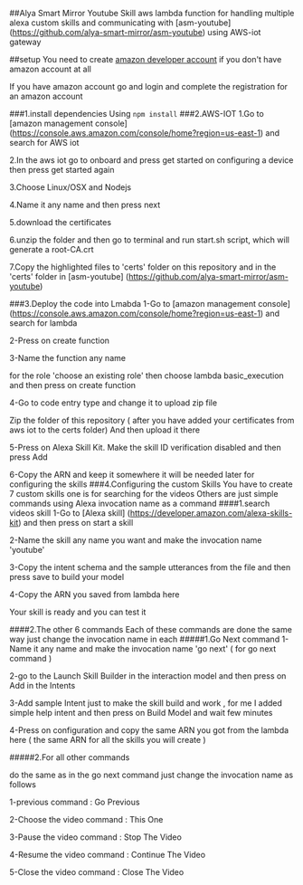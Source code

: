 ##Alya Smart Mirror Youtube Skill
aws lambda function for handling multiple alexa custom skills and communicating with [asm-youtube] (https://github.com/alya-smart-mirror/asm-youtube) using AWS-iot  gateway

##setup
You need to create [amazon developer account](https://www.amazon.com/ap/register?clientContext=132-4087873-5138427&openid.identity=http%3A%2F%2Fspecs.openid.net%2Fauth%2F2.0%2Fidentifier_select&siteState=clientContext%3D147-7667280-1228742%2CsourceUrl%3Dhttps%253A%252F%252Fdeveloper.amazon.com%252F%2Csignature%3DJBzIGEC6F5riKhIYjDe63xAfnGkj3D&marketPlaceId=ATVPDKIKX0DER&language=en_US&pageId=amzn_developer_portal&openid.return_to=https%3A%2F%2Fdeveloper.amazon.com%2F&prevRID=AQRCRPWJ1YQQVA81AK49&openid.assoc_handle=mas_dev_portal&openid.mode=checkid_setup&prepopulatedLoginId=&failedSignInCount=0&openid.claimed_id=http%3A%2F%2Fspecs.openid.net%2Fauth%2F2.0%2Fidentifier_select&openid.ns=http%3A%2F%2Fspecs.openid.net%2Fauth%2F2.0) if you don't have amazon account at all

If you have amazon account go and login and complete the registration for an amazon account

###1.install dependencies
Using  `npm install`
###2.AWS-IOT
1.Go to [amazon management console] (https://console.aws.amazon.com/console/home?region=us-east-1) and search for AWS iot 

2.In the aws iot go to onboard and press get started on configuring a device then press get started again

3.Choose Linux/OSX and Nodejs 

4.Name it any name and then press next

5.download the certificates

6.unzip the folder and then go to terminal and run start.sh script, which will generate a root-CA.crt

7.Copy the highlighted files to 'certs' folder on this repository and in the 'certs' folder in [asm-youtube] (https://github.com/alya-smart-mirror/asm-youtube)

###3.Deploy the code into Lmabda
1-Go to [amazon management console] (https://console.aws.amazon.com/console/home?region=us-east-1) and search for lambda 

2-Press on create function

3-Name the function any name

for the role 'choose an existing role' then choose lambda basic_execution and then press on create function

4-Go to code entry type and change it to upload zip file 

Zip the folder of this repository ( after you have added your certificates from aws iot to the certs folder)
And then upload it there

5-Press on Alexa Skill Kit. Make the skill ID verification disabled and then press Add

6-Copy the ARN and keep it somewhere it will be needed later for configuring the skills
###4.Configuring the custom Skills
You have to create 7 custom skills
one is for searching for the videos
Others are just simple commands using Alexa invocation name as a command
####1.search videos skill
1-Go to [Alexa skill] (https://developer.amazon.com/alexa-skills-kit) and then press on start a skill

2-Name the skill any name you want and make the invocation name 'youtube'

3-Copy the intent schema and the sample utterances from the file and then press save to build your model

4-Copy the ARN you saved from lambda here

Your skill is ready and you can test it

####2.The other 6 commands
Each of these commands are done the same way just change the invocation name in each
#####1.Go Next command
1-Name it any name and make the invocation name 'go next' ( for go next command )

2-go to the Launch Skill Builder in the interaction model and then press on Add in the Intents

3-Add sample Intent just to make the skill build and work , for me I added simple help intent and then press on Build Model and wait few minutes 

4-Press on configuration and copy the same ARN you got from the lambda here ( the same ARN for all the skills you will create )

#####2.For all other commands 

do the same as in the go next command just change the invocation name as follows

1-previous command : Go Previous

2-Choose the video command : This One

3-Pause the video command : Stop The Video

4-Resume the video command : Continue The Video

5-Close the video command : Close The Video